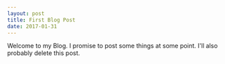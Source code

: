 ```yaml
---
layout: post
title: First Blog Post
date: 2017-01-31
---
```


Welcome to my Blog. 
I promise to post some things at some point. 
I'll also probably delete this post.